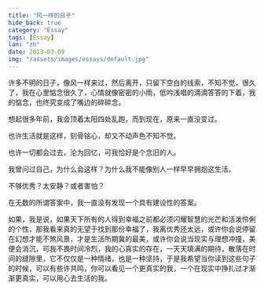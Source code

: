 ```yaml
---
title: "风一样的日子"
hide_back: true
category: "Essay"
tags: [Essay]
lan: "zh"
date: 2013-03-09
img: "/assets/images/essays/default.jpg"
---
```

许多不明的日子，像风一样来过，然后离开，只留下空白的线索，不知不觉，很久了，我在心里惦念很久了，心情就像密密的小雨，低吟浅唱的滴滴答答的下着，我的惦念，也终究变成了嘴边的碎碎念。

想起很多年前，我会顶着太阳四处乱跑，而到现在，原来一直没变过。

也许生活就是这样，刻骨铭心，却又不动声色不知不觉。

也许一切都会过去，沦为回忆，可我恰好是个念旧的人。

我曾问过自己，为什么会这样？为什么我不能像别人一样早早拥抱这生活。

不够优秀？太安静？或者害怕？

在无数的所谓答案中，我一直没有发现一个具有建设性的答案。

如果，我是说，如果天下所有的人得到幸福之前都必须闪耀智慧的光芒和活泼伶俐的个性，那我看来真的无望于找到那份幸福了，我离优秀还太远，或许你会说停留在幻想才能不煞风景，才是生活所期冀的最美，或许你会说当现实与理想冲撞，美便会消沉，可我不畏时间冷烈，我的心真实的存在，一天天填满的期待，散落在时间的缝隙里，它不仅仅是一种情绪，也是一种坚持，于是我希望当你读到这些句子的时候，可以有些许共鸣，你可以看见一个更真实的我，一个在现实中挣扎过才渐渐更真实，可以用心去生活的我。

